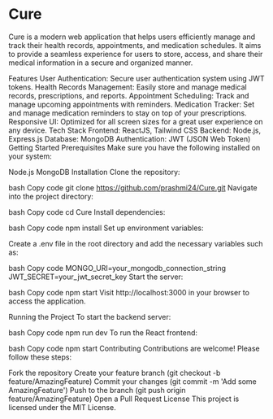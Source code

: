# Cure
 
Cure is a modern web application that helps users efficiently manage and track their health records, appointments, and medication schedules. It aims to provide a seamless experience for users to store, access, and share their medical information in a secure and organized manner.

Features
User Authentication: Secure user authentication system using JWT tokens.
Health Records Management: Easily store and manage medical records, prescriptions, and reports.
Appointment Scheduling: Track and manage upcoming appointments with reminders.
Medication Tracker: Set and manage medication reminders to stay on top of your prescriptions.
Responsive UI: Optimized for all screen sizes for a great user experience on any device.
Tech Stack
Frontend: ReactJS, Tailwind CSS
Backend: Node.js, Express.js
Database: MongoDB
Authentication: JWT (JSON Web Token)
Getting Started
Prerequisites
Make sure you have the following installed on your system:

Node.js
MongoDB
Installation
Clone the repository:

bash
Copy code
git clone https://github.com/prashmi24/Cure.git
Navigate into the project directory:

bash
Copy code
cd Cure
Install dependencies:

bash
Copy code
npm install
Set up environment variables:

Create a .env file in the root directory and add the necessary variables such as:

bash
Copy code
MONGO_URI=your_mongodb_connection_string
JWT_SECRET=your_jwt_secret_key
Start the server:

bash
Copy code
npm start
Visit http://localhost:3000 in your browser to access the application.

Running the Project
To start the backend server:

bash
Copy code
npm run dev
To run the React frontend:

bash
Copy code
npm start
Contributing
Contributions are welcome! Please follow these steps:

Fork the repository
Create your feature branch (git checkout -b feature/AmazingFeature)
Commit your changes (git commit -m 'Add some AmazingFeature')
Push to the branch (git push origin feature/AmazingFeature)
Open a Pull Request
License
This project is licensed under the MIT License.
